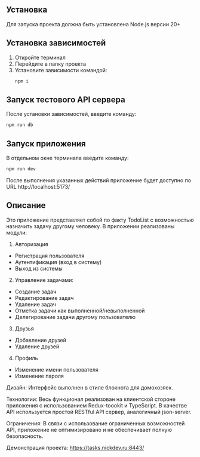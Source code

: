 ## Установка

Для запуска проекта должна быть установлена Node.js версии 20+

## Установка зависимостей

1. Откройте терминал
2. Перейдите в папку проекта
3. Установите зависимости командой:
   ```bash
   npm i
   ```

## Запуск тестового API сервера

После установки зависимостей, введите команду:

```bash
npm run db
```

## Запуск приложения

В отдельном окне терминала введите команду:

```bash
npm run dev
```

После выполнения указанных действий приложение будет доступно по URL http://localhost:5173/

## Описание

Это приложение представляет собой по факту TodoList с возможностью назначить задачу другому человеку.
В приложении реализованы модули:

1. Авторизация

- Регистрация пользователя
- Аутентификация (вход в систему)
- Выход из системы

2. Управление задачами:

- Создание задач
- Редактирование задач
- Удаление задач
- Отметка задачи как выполненной/невыполненной
- Делегирование задачи другому пользователю

3. Друзья

- Добавление друзей
- Удаление друзей

4. Профиль

- Изменение имени пользователя
- Изменение пароля

Дизайн: Интерфейс выполнен в стиле блокнота для домохозяек.

Технологии: Весь функционал реализован на клиентской стороне приложения с использованием Redux-toookit и TypeScript.
В качестве API используется простой RESTful API сервер, аналогичный json-server.

Ограничения: В связи с использование ограниченных возможностей API, приложение не оптимизировано и не обеспечивает полную безопасность.

Демонстрация проекта: https://tasks.nickdev.ru:8443/
